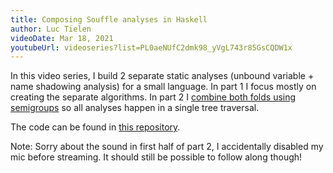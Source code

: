 ```yaml
---
title: Composing Souffle analyses in Haskell
author: Luc Tielen
videoDate: Mar 18, 2021
youtubeUrl: videoseries?list=PL0aeNUfC2dmk98_yVgL743r85GsCQDW1x
---
```


In this video series, I build 2 separate static analyses (unbound variable +
name shadowing analysis) for a small language. In part 1 I focus mostly on
creating the separate algorithms. In part 2 I [combine both folds using
semigroups](/posts/combining_folds_using_semigroups) so all analyses happen in a
single tree traversal.

The code can be found in [this
repository](https://github.com/luc-tielen/playground/blob/combining_analyses/src/Main.hs).

Note: Sorry about the sound in first half of part 2, I accidentally disabled my
mic before streaming. It should still be possible to follow along though!
